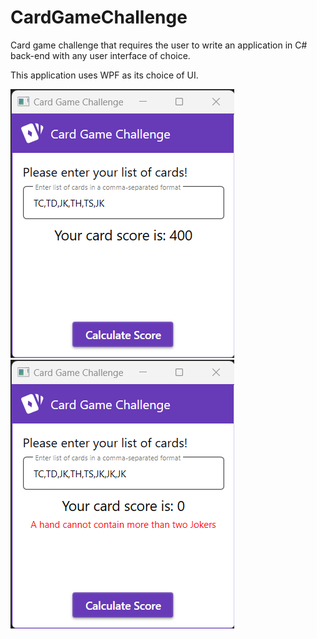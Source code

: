 # CardGameChallenge

Card game challenge that requires the user to write an application in C# back-end with any user interface of choice.

This application uses WPF as its choice of UI.

![Card Game Exercise Screenshot 1](cardgamechallenge_1.png)
![Card Game Exercise Screenshot 2](cardgamechallenge_2.png)